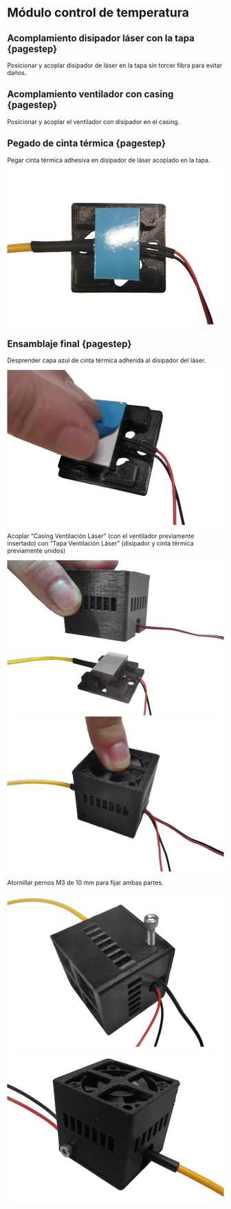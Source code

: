 # Módulo control de temperatura

## Acomplamiento disipador láser con la tapa {pagestep}

Posicionar y acoplar disipador de láser en la tapa sin torcer fibra para evitar daños.

## Acomplamiento ventilador con casing {pagestep}

Posicionar y acoplar el ventilador con disipador en el casing.

## Pegado de cinta térmica {pagestep}

Pegar cinta térmica adhesiva en disipador de láser acoplado en la tapa.

![](images/disipador-laser-cinta.jpg)

## Ensamblaje final {pagestep}

Desprender capa azul de cinta térmica adherida al disipador del láser.

![](images/disipador-laser-cinta_1.jpg)

Acoplar “Casing Ventilación Láser” (con el ventilador previamente insertado) con “Tapa Ventilación Láser” (disipador y cinta térmica previamente unidos)

![](images/ensamble-ventilador-disipador-laser.jpg)
![](images/ensamble-ventilador-disipador-laser_1.jpg)

Atornillar pernos M3 de 10 mm para fijar ambas partes.

![](images/ensamble-ventilador-disipador-laser_2.jpg)
![](images/ensamble-ventilador-disipador-laser_3.jpg)
